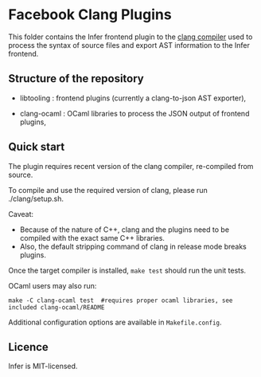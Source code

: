 Facebook Clang Plugins
======================

This folder contains the Infer frontend plugin to the [clang compiler](http://clang.llvm.org/) used to process the syntax of source files and export AST information to the Infer frontend.

Structure of the repository
---------------------------

- libtooling : frontend plugins (currently a clang-to-json AST exporter),

- clang-ocaml : OCaml libraries to process the JSON output of frontend plugins,


Quick start
-----------

The plugin requires recent version of the clang compiler, re-compiled from source.

To compile and use the required version of clang, please run ./clang/setup.sh.

Caveat:
- Because of the nature of C++, clang and the plugins need to be compiled with the exact same C++ libraries.
- Also, the default stripping command of clang in release mode breaks plugins.

Once the target compiler is installed, `make test` should run the unit tests.

OCaml users may also run:
```
make -C clang-ocaml test  #requires proper ocaml libraries, see included clang-ocaml/README
```

Additional configuration options are available in `Makefile.config`.

Licence
-------

Infer is MIT-licensed.
